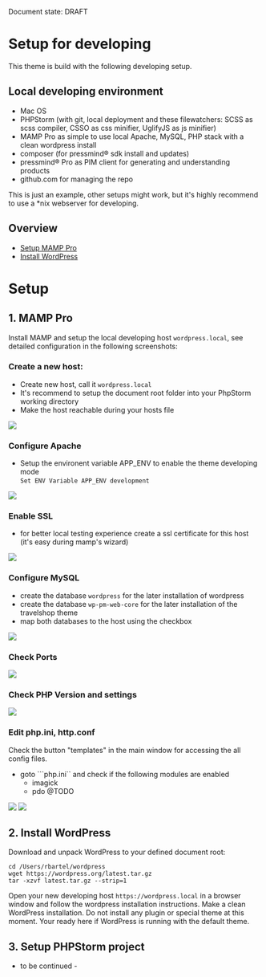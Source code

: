 Document state: DRAFT

# Setup for developing
This theme is build with the following developing setup.

## Local developing environment

* Mac OS
* PHPStorm (with git, local deployment and these filewatchers: SCSS as scss compiler, CSSO as css minifier, UglifyJS as js minifier)
* MAMP Pro as simple to use local Apache, MySQL, PHP stack with a clean wordpress install
* composer  (for pressmind® sdk install and updates)
* pressmind® Pro as PIM client for generating and understanding products
* github.com for managing the repo

This is just an example, other setups might work, but it's highly recommend 
to use a *nix webserver for developing.  

## Overview
* [Setup MAMP Pro](#1-mamp-pro)
* [Install WordPress](#2-install-wordpress)

# Setup

## 1. MAMP Pro
Install MAMP and setup the local developing host ```wordpress.local```, see detailed configuration in the following screenshots:<br>

### Create a new host:
* Create new host, call it ```wordpress.local``` 
* It's recommend to setup the document root folder into your PhpStorm working directory
* Make the host reachable during your hosts file

![](assets/readme-files/mamp-1.jpg)

### Configure Apache
* Setup the environent variable APP_ENV to enable the theme developing mode <br> ```Set ENV Variable APP_ENV development```

![](assets/readme-files/mamp-2.jpg)

### Enable SSL 
* for better local testing experience create a ssl certificate for this host (it's easy during mamp's wizard)

![](assets/readme-files/mamp-3.jpg)

### Configure MySQL
* create the database ```wordpress``` for the later installation of wordpress
* create the database ```wp-pm-web-core``` for the later installation of the travelshop theme
* map both databases to the host using the checkbox

![](assets/readme-files/mamp-4.jpg)

### Check Ports
![](assets/readme-files/mamp-5.jpg)

### Check PHP Version and settings
![](assets/readme-files/mamp-6.jpg)

### Edit php.ini, http.conf 
Check the button "templates" in the main window for accessing the all config files. 

* goto ```php.ini`` and check if the following modules are enabled
    * imagick
    * pdo @TODO
    
![](assets/readme-files/mamp-7.jpg)
![](assets/readme-files/mamp-8.jpg)


## 2. Install WordPress
Download and unpack WordPress to your defined document root:
```shell
cd /Users/rbartel/wordpress
wget https://wordpress.org/latest.tar.gz
tar -xzvf latest.tar.gz --strip=1
```

Open your new developing host ```https://wordpress.local``` in a browser window 
and follow the wordpress installation instructions.
Make a clean WordPress installation. Do not install any plugin or special theme at this moment. 
Your ready here if WordPress is running with the default theme.

## 3. Setup PHPStorm project

- to be continued - 
